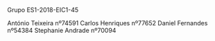 Grupo ES1-2018-EIC1-45

António Teixeira nº74591
Carlos Henriques nº77652
Daniel Fernandes nº54384
Stephanie Andrade nº70094
